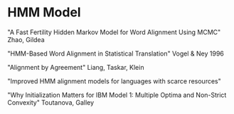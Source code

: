 HMM Model 
==========
"A Fast Fertility Hidden Markov Model for Word Alignment Using MCMC" Zhao, Gildea

"HMM-Based Word Alignment in Statistical Translation" Vogel & Ney 1996

"Alignment by Agreement" Liang, Taskar, Klein

"Improved HMM alignment models for languages with scarce resources"

"Why Initialization Matters for IBM Model 1: Multiple Optima and Non-Strict Convexity" Toutanova, Galley
